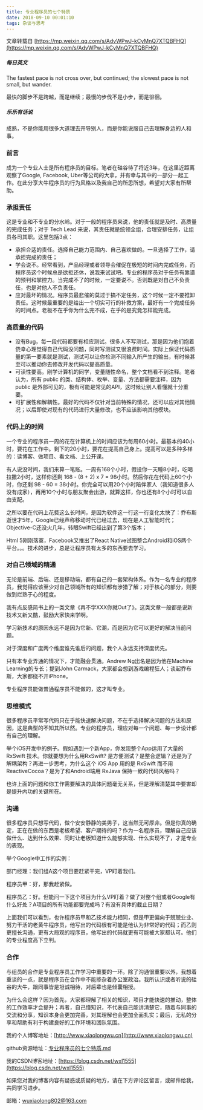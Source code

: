 ```yaml
---
title: 专业程序员的七个特质
date: 2018-09-10 00:01:10
tags: 杂谈与思考
---
```


文章转载自 [https://mp.weixin.qq.com/s/AdvWPwJ-kCyMnQ7XTQBFHQ](https://mp.weixin.qq.com/s/AdvWPwJ-kCyMnQ7XTQBFHQ)
##### 每日英文
The fastest pace is not cross over, but continued; the slowest pace is not small, but wander.

最快的脚步不是跨越，而是继续；最慢的步伐不是小步，而是徘徊。
##### 乐乐有话说
成熟，不是你能用很多大道理去开导别人，而是你能说服自己去理解身边的人和事。

### 前言
成为一个专业人士是所有程序员的目标。笔者在硅谷待了将近3年，在这里近距离观察了Google, Facebook, Uber等公司的大拿，并有幸与其中的一部分一起工作。在此分享大牛程序员的行为风格以及我自己的所思所想，希望对大家有所帮助。
### 承担责任
这是专业和不专业的分水岭。对于一般的程序员来说，他的责任就是及时、高质量的完成任务；对于 Tech Lead 来说，其责任就是统领全组，合理安排任务，让组员各司其职。这里包括3点：
- 承担合适的责任。选择自己能力范围内、自己喜欢做的。一旦选择了工作，请承担完成的责任；
- 学会说不。经常看到，产品经理或者领导会催促在极短的时间内完成任务，而程序员这个时候总是欲拒还休，说我来试试吧。专业的程序员对于任务有靠谱的预判和掌控力。当完成不了的时候，一定要说不。否则既是对自己不负责任，也是对他人不负责任。
- 应对最坏的情况。程序员最悲催的莫过于搞不定任务，这个时候一定不要推卸责任。这时候最重要的是给出一个切实可行的补救方案，最好有一个完成任务的时间点。老板不在乎你为什么完不成，在乎的是究竟怎样能完成。
### 高质量的代码
- 没有Bug，每一段代码都要有相应测试。很多人不写测试，那是因为他们抱着侥幸心理觉得自己代码没问题，同时写测试又很浪费时间。实际上保证代码质量的第一要素就是测试，测试可以让你检测不同输入所产生的输出，有时候甚至可以推动你去修改开发代码以提高质量。
- 可读性要高。刚学计算机的同学，变量随性命名，整个文档看不到注释。笔者认为，所有 public 的类、结构体、枚举、变量、方法都需要注释，因为 public 是外部可见的，极有可能是常见的API，这时候让别人看懂就十分重要。
- 可扩展性和解耦性。最好的代码不仅针对当前特殊的情况，还可以应对其他情况；以后即使对现有的代码进行大量修改，也不应该影响其他模块。
### 代码上的时间
一个专业的程序员一周的花在计算机上的时间应该为每周60小时。最基本的40小时，要花在工作中。剩下的20小时，要花在提高自己身上。提高可以是多种多样的：读博客、做项目、看文档、上公开课。

有人说没时间，我们来算一笔账。一周有168个小时，假设你一天睡8小时，吃喝拉撒2小时，这样你还剩 168 - (8 + 2) x 7 = 98小时。然后你花在代码上60个小时，你还剩 98 - 60 = 38小时。你完全可以用20个小时陪伴家人（我知道很多人没有成家），再用10个小时与朋友聚会出游，就算这样，你也还有8个小时可以自由支配。

之所以要在代码上花费这么长时间，是因为软件这一行这一行变化太快了：乔布斯逝世才5年，Google已经声称移动时代已经过去，现在是人工智能时代；Objective-C还没火几年，转眼Swift已经出到了第3个版本；

Html 5刚刚落寞，Facebook又推出了React Native试图整合Android和iOS两个平台。。。技术的进步，总是让程序员有太多的东西要去学习。

### 对自己领域的精通
无论是前端、后端、还是移动端，都有自己的一套架构体系。作为一名专业的程序员，我觉得应该至少对自己领域所有的知识都有涉猎了解；对于核心的部分，则要做到烂熟于心的程度。

我有点反感简书上的一类文章《再不学XXX你就Out了》。这类文章一般都是说新技术又新又酷，鼓励大家快来学啊。

学习新技术的原因永远不是因为它新、它潮，而是因为它可以更好的解决当前问题。

对于深度和广度两个维度谁先谁后的问题，我个人永远支持深度优先。

只有本专业弄通的情况下，才能融会贯通。Andrew Ng出名是因为他在Machine Learning的专长；提到John Carmack，大家都会想到游戏编程狂人；谈起乔布斯，大家都绕不开iPhone。

专业程序员能做普通程序员不能做的，这才叫专业。
### 思维模式
很多程序员平常写代码只在乎能快速解决问题，不在乎选择解决问题的方法和原因，这是典型的不知其所以然。专业的程序员，理应对每一个问题、每一步设计都有自己的理解。

举个iOS开发中的例子。假如遇到一个新App，你发现整个App运用了大量的RxSwift 技术。你就要想为什么用RxSwift? 是方便测试？是整合逻辑？还是为了解耦架构？再进一步思考，为什么这个 iOS App 用的是 RxSwift 而不用ReactiveCocoa？是为了和Android端用 RxJava 保持一致的代码风格吗？

也许上面的问题和你工作需要解决的具体问题毫无关系，但是理解清楚其中要害却是提升内功的关键所在。

### 沟通
很多程序员只想写代码，做个安安静静的美男子，这当然无可厚非。但是你真的确定，正在在做的东西是老板希望、客户期待的吗？作为一名程序员，理解自己应该做什么、达到什么效果、同时让老板知道什么能够实现、什么实现不了，才是专业的表现。

举个Google中工作的实例：

部门经理：我们组A这个项目要赶紧干完，VP盯着我们。

程序员甲：好，那我赶紧做。

程序员乙：好。但能问一下这个项目为什么VP盯着？做了对整个组或者Google有什么好处？A项目的所有功能都要完成吗？有没有具体的截止日期？

上面我们可以看到，也许程序员甲和乙技术能力相同，但是甲更偏向于兢兢业业、努力干活的老黄牛程序员，他写出的代码很有可能是他认为非常好的代码；而乙则更擅长沟通，更有大局观的程序员，他写出的代码就更有可能被大家都认可。他们的专业程度高下立判。

### 合作
与组员的合作是专业程序员工作学习中重要的一环。除了沟通很重要以外，我想着重谈的一点，就是程序员在合作中不能掺杂着办公室政治。我所认识或者听说的硅谷的大牛，跟同事皆是坦诚相待，对后辈也是倾囊相授。

为什么会这样？因为首先，大家都理解了相关的知识，项目才能快速的推动，整体的工作效率才会提升；再者，自己懂知识，不代表自己能讲清楚它，随着与同事的交流和分享，知识本身会更加完善，对其理解也会更加全面扎实；最后，无私的分享和帮助有利于构建良好的工作环境和团队氛围。


我的个人博客地址：[http://www.xiaolongwu.cn](http://www.xiaolongwu.cn)

github资源地址：[专业程序员的七个特质.md](https://github.com/LeonWuV/FE-blog-repository/blob/master/%E6%9D%82%E8%B0%88%E4%B8%8E%E6%80%9D%E8%80%83/%E4%B8%93%E4%B8%9A%E7%A8%8B%E5%BA%8F%E5%91%98%E7%9A%84%E4%B8%83%E4%B8%AA%E7%89%B9%E8%B4%A8.md)

我的CSDN博客地址：[https://blog.csdn.net/wxl1555](https://blog.csdn.net/wxl1555)

如果您对我的博客内容有疑惑或质疑的地方，请在下方评论区留言，或邮件给我，共同学习进步。

邮箱：wuxiaolong802@163.com